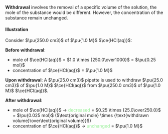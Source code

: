 **Withdrawal** involves the removal of a specific volume of the solution, the mole of the substance would be different. However, the concentration of the substance remain unchanged.

#### Illustration
Consider $\pu{250.0 cm3}$ of $\pu{1.0 M}$ $\ce{HCl(aq)}$:

**Before withdrawal**:
- mole of $\ce{HCl(aq)}$ = $1.0 \times {250.0\over1000}$ = $\pu{0.25 mol}$
- concentration of $\ce{HCl(aq)}$ = $\pu{1.0 M}$

**Upon withdrawal**:
A $\pu{25.0 cm3}$ pipette is used to withdraw $\pu{25.0 cm3}$ of $\pu{1.0 M}$ $\ce{HCl(aq)}$ from $\pu{250.0 cm3}$ of $\pu{1.0 M}$ $\ce{HCl(aq)}$.

**After withdrawal**: 
- mole of $\ce{HCl(aq)}$ → <span style="color: lightgreen">decreased</span>
  = $0.25 \times {25.0\over250.0}$ = $\pu{0.025 mol}$ ($\text{original mole} \times {\text{withdrawn volume}\over\text{original volume}}$)
- concentration of $\ce{HCl(aq)}$ → <span style="color: lightgreen">unchanged</span>
  = $\pu{1.0 M}$

